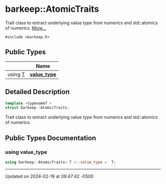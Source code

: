 # barkeep::AtomicTraits


Trait class to extract underlying value type from numerics and std::atomics of numerics.  [More...](#detailed-description)


`#include <barkeep.h>`

## Public Types

<span class="api-table">

|                | Name           |
| -------------- | -------------- |
| using [T](api/Classes/classbarkeep_1_1_counter.md) | **[value_type](api/Classes/structbarkeep_1_1_atomic_traits.md#using-value_type)**  |


</span>

## Detailed Description

```cpp
template <typenameT >
struct barkeep::AtomicTraits;
```

Trait class to extract underlying value type from numerics and std::atomics of numerics. 
## Public Types Documentation

### using value_type

```cpp
using barkeep::AtomicTraits< T >::value_type =  T;
```


-------------------------------

Updated on 2024-02-19 at 09:47:42 -0500